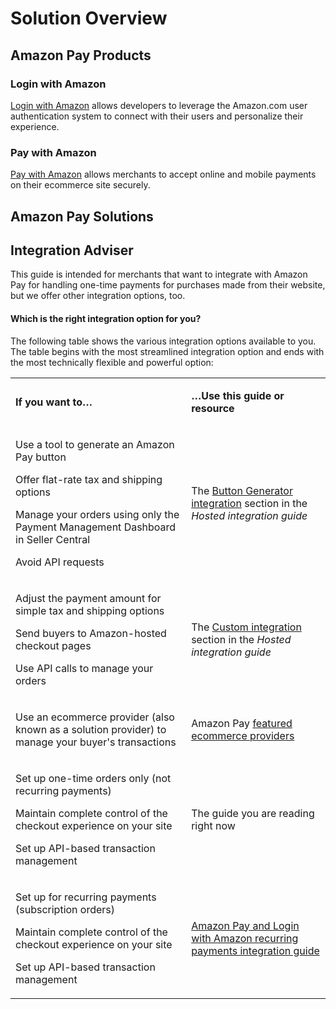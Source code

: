 # Solution Overview

## Amazon Pay Products

### Login with Amazon

<a href="https://login.amazon.com/" target="_blank">Login with Amazon</a> allows developers to leverage the Amazon.com user authentication system to connect with their users and personalize their experience.

### Pay with Amazon

<a href="https://pay.amazon.com" target="_blank">Pay with Amazon</a> allows merchants to accept online and mobile payments on their ecommerce site securely.

## Amazon Pay Solutions

## Integration Adviser

This guide is intended for merchants that want to integrate with Amazon Pay for handling one-time payments for purchases made from their website, but we offer other integration options, too.

#### Which is the right integration option for you?

The following table shows the various integration options available to you. The table begins with the most streamlined integration option and ends with the most technically flexible and powerful option:

<table>
  	<tr>
    	<td><p><strong>If you want to…</strong></p></td>
    	<td><p><strong>…Use this guide or resource</strong></p></td>
  	</tr>
  	<tr>
    	<td >
      		<p>Use a tool to generate an Amazon Pay button</p>
      		<p>Offer flat-rate tax and shipping options</p>
      		<p>Manage your orders using only the Payment Management Dashboard in Seller Central</p>
     		<p>Avoid API requests</p>
    	</td>
    	<td>
    		<p>The <a href="/us/documentation/express/201747030" target="_blank">Button Generator integration</a> section in the <em>Hosted integration guide</em></p>
    	</td>
  	</tr>
  	<tr>
    	<td>
      		<p>Adjust the payment amount for simple tax and shipping options</p>
	  		<p>Send buyers to Amazon-hosted checkout pages</p>
      		<p>Use API calls to manage your orders</p>
   		</td>
    	<td>
    		<p>The <a href="/us/documentation/express/201737510" target="_blank">Custom integration</a> section in the <em>Hosted integration guide</em>
    		</p>
    	</td>
  	</tr>
  	<tr>
    	<td>
      		<p>Use an ecommerce provider (also known as a solution provider) to manage your buyer's transactions</p>
    	</td>
    	<td><p>Amazon Pay <a href="/us/solutionproviders" target="_blank">featured ecommerce providers</a></p></td>
  	</tr>
  	<tr>
  		<td>
     		<p>Set up one-time orders only (not recurring payments)</p>
     		<p>Maintain complete control of the checkout experience on your site</p>
     		<p>Set up API-based transaction management</p>
     	</td>
    	<td><p>The guide you are reading right now</p></td>
    </tr>
    <tr>
    	<td>
       		<p>Set up for recurring payments (subscription orders)</p>
       		<p>Maintain complete control of the checkout experience on your site</p>
			<p>Set up API-based transaction management</p>
		</td>
    	<td><p><a href="/us/documentation/automatic/201752090" target="_blank">Amazon Pay and Login with Amazon recurring payments integration guide</a></p></td>
  	</tr>
</table>